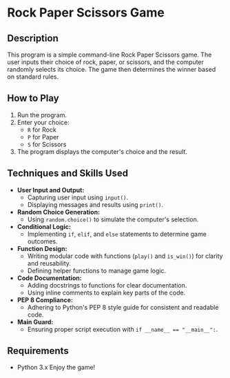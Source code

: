 # Rock Paper Scissors Game

## Description

This program is a simple command-line Rock Paper Scissors game. The user inputs their choice of rock, paper, or scissors, and the computer randomly selects its choice. The game then determines the winner based on standard rules.

## How to Play

1. Run the program.
2. Enter your choice:
   - `R` for Rock
   - `P` for Paper
   - `S` for Scissors
3. The program displays the computer's choice and the result.

## Techniques and Skills Used

- **User Input and Output:**
  - Capturing user input using `input()`.
  - Displaying messages and results using `print()`.
- **Random Choice Generation:**
  - Using `random.choice()` to simulate the computer's selection.
- **Conditional Logic:**
  - Implementing `if`, `elif`, and `else` statements to determine game outcomes.
- **Function Design:**
  - Writing modular code with functions (`play()` and `is_win()`) for clarity and reusability.
  - Defining helper functions to manage game logic.
- **Code Documentation:**
  - Adding docstrings to functions for clear documentation.
  - Using inline comments to explain key parts of the code.
- **PEP 8 Compliance:**
  - Adhering to Python's PEP 8 style guide for consistent and readable code.
- **Main Guard:**
  - Ensuring proper script execution with `if __name__ == "__main__":`.

## Requirements

- Python 3.x
Enjoy the game!

